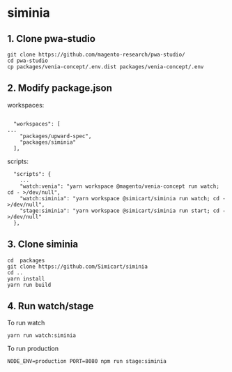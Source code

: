 # siminia

## 1. Clone pwa-studio
```
git clone https://github.com/magento-research/pwa-studio/
cd pwa-studio
cp packages/venia-concept/.env.dist packages/venia-concept/.env
```

## 2. Modify package.json

workspaces:
```

  "workspaces": [
...
    "packages/upward-spec",
    "packages/siminia"
  ],

```

scripts:

```
  "scripts": {
	...
    "watch:venia": "yarn workspace @magento/venia-concept run watch; cd - >/dev/null",
    "watch:siminia": "yarn workspace @simicart/siminia run watch; cd - >/dev/null",
    "stage:siminia": "yarn workspace @simicart/siminia run start; cd - >/dev/null"
  },
```
## 3. Clone siminia
```
cd  packages
git clone https://github.com/Simicart/siminia
cd ..
yarn install
yarn run build
```
## 4. Run watch/stage
To run watch
```
yarn run watch:siminia
```
To run production
```
NODE_ENV=production PORT=8080 npm run stage:siminia
```
